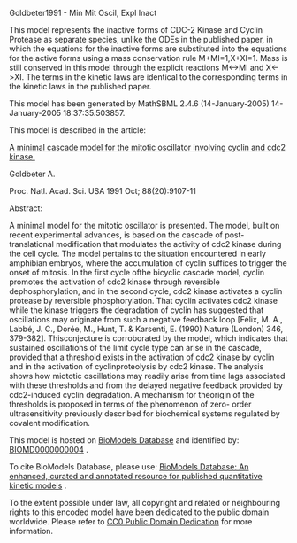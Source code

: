 

Goldbeter1991 - Min Mit Oscil, Expl Inact

This model represents the inactive forms of CDC-2 Kinase and Cyclin Protease
as separate species, unlike the ODEs in the published paper, in which the
equations for the inactive forms are substituted into the equations for the
active forms using a mass conservation rule M+MI=1,X+XI=1. Mass is still
conserved in this model through the explicit reactions M<->MI and X<->XI. The
terms in the kinetic laws are identical to the corresponding terms in the
kinetic laws in the published paper.

This model has been generated by MathSBML 2.4.6 (14-January-2005)
14-January-2005 18:37:35.503857.

This model is described in the article:

[A minimal cascade model for the mitotic oscillator involving cyclin and cdc2
kinase.](http://identifiers.org/pubmed/1833774)

Goldbeter A.

Proc. Natl. Acad. Sci. USA 1991 Oct; 88(20):9107-11

Abstract:

A minimal model for the mitotic oscillator is presented. The model, built on
recent experimental advances, is based on the cascade of post-translational
modification that modulates the activity of cdc2 kinase during the cell cycle.
The model pertains to the situation encountered in early amphibian embryos,
where the accumulation of cyclin suffices to trigger the onset of mitosis. In
the first cycle ofthe bicyclic cascade model, cyclin promotes the activation
of cdc2 kinase through reversible dephosphorylation, and in the second cycle,
cdc2 kinase activates a cyclin protease by reversible phosphorylation. That
cyclin activates cdc2 kinase while the kinase triggers the degradation of
cyclin has suggested that oscillations may originate from such a negative
feedback loop [Félix, M. A., Labbé, J. C., Dorée, M., Hunt, T. & Karsenti, E.
(1990) Nature (London) 346, 379-382]. Thisconjecture is corroborated by the
model, which indicates that sustained oscillations of the limit cycle type can
arise in the cascade, provided that a threshold exists in the activation of
cdc2 kinase by cyclin and in the activation of cyclinproteolysis by cdc2
kinase. The analysis shows how miototic oscillations may readily arise from
time lags associated with these thresholds and from the delayed negative
feedback provided by cdc2-induced cyclin degradation. A mechanism for
theorigin of the thresholds is proposed in terms of the phenomenon of zero-
order ultrasensitivity previously described for biochemical systems regulated
by covalent modification.

This model is hosted on [BioModels Database](http://www.ebi.ac.uk/biomodels/)
and identified by:
[BIOMD0000000004](http://identifiers.org/biomodels.db/BIOMD0000000004) .

To cite BioModels Database, please use: [BioModels Database: An enhanced,
curated and annotated resource for published quantitative kinetic
models](http://identifiers.org/pubmed/20587024) .

To the extent possible under law, all copyright and related or neighbouring
rights to this encoded model have been dedicated to the public domain
worldwide. Please refer to [CC0 Public Domain
Dedication](http://creativecommons.org/publicdomain/zero/1.0/) for more
information.

